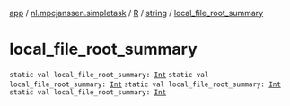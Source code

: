 [app](../../../index.md) / [nl.mpcjanssen.simpletask](../../index.md) / [R](../index.md) / [string](index.md) / [local_file_root_summary](.)

# local_file_root_summary

`static val local_file_root_summary: `[`Int`](https://kotlinlang.org/api/latest/jvm/stdlib/kotlin/-int/index.html)
`static val local_file_root_summary: `[`Int`](https://kotlinlang.org/api/latest/jvm/stdlib/kotlin/-int/index.html)
`static val local_file_root_summary: `[`Int`](https://kotlinlang.org/api/latest/jvm/stdlib/kotlin/-int/index.html)
`static val local_file_root_summary: `[`Int`](https://kotlinlang.org/api/latest/jvm/stdlib/kotlin/-int/index.html)